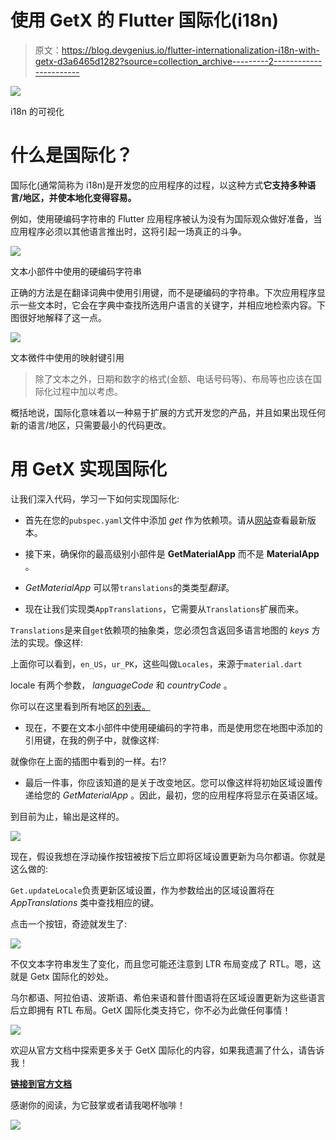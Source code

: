 # 使用 GetX 的 Flutter 国际化(i18n)

> 原文：<https://blog.devgenius.io/flutter-internationalization-i18n-with-getx-d3a6465d1282?source=collection_archive---------2----------------------->

![](img/09978fbf63c149d6db2f2d689b7fc054.png)

i18n 的可视化

# 什么是国际化？

国际化(通常简称为 i18n)是开发您的应用程序的过程，以这种方式**它支持多种语言/地区，并使本地化变得容易。**

例如，使用硬编码字符串的 Flutter 应用程序被认为没有为国际观众做好准备，当应用程序必须以其他语言推出时，这将引起一场真正的斗争。

![](img/9afc7c2dafcae718182f871b60470495.png)

文本小部件中使用的硬编码字符串

正确的方法是在翻译词典中使用引用键，而不是硬编码的字符串。下次应用程序显示一些文本时，它会在字典中查找所选用户语言的关键字，并相应地检索内容。下图很好地解释了这一点。

![](img/a4a52b67e924f729f3f2de8c9450ec86.png)

文本微件中使用的映射键引用

> 除了文本之外，日期和数字的格式(金额、电话号码等)、布局等也应该在国际化过程中加以考虑。

概括地说，国际化意味着以一种易于扩展的方式开发您的产品，并且如果出现任何新的语言/地区，只需要最小的代码更改。

# 用 GetX 实现国际化

让我们深入代码，学习一下如何实现国际化:

*   首先在您的`pubspec.yaml`文件中添加 *get* 作为依赖项。请从[网站](https://pub.dev/packages/get)查看最新版本。

*   接下来，确保你的最高级别小部件是 **GetMaterialApp** 而不是 **MaterialApp** 。

*   *GetMaterialApp* 可以带`translations`的类类型*翻译*。

*   现在让我们实现类`AppTranslations`，它需要从`Translations`扩展而来。

`Translations`是来自`get`依赖项的抽象类，您必须包含返回多语言地图的 *keys* 方法的实现。像这样:

上面你可以看到，`en_US`，`ur_PK`，这些叫做`Locales`，来源于`material.dart`

locale 有两个参数， *languageCode* 和 *countryCode* 。

你可以在这里看到所有地区[的列表。](https://pub.dev/documentation/locales/latest/locales/Locale-class.html)

*   现在，不要在文本小部件中使用硬编码的字符串，而是使用您在地图中添加的引用键，在我的例子中，就像这样:

就像你在上面的插图中看到的一样。右⁉️

*   最后一件事，你应该知道的是关于改变地区。您可以像这样将初始区域设置传递给您的 *GetMaterialApp* 。因此，最初，您的应用程序将显示在英语区域。

到目前为止，输出是这样的。

![](img/3b5dbaa66571f926a7e60b21f648c945.png)

现在，假设我想在浮动操作按钮被按下后立即将区域设置更新为乌尔都语。你就是这么做的:

`Get.updateLocale`负责更新区域设置，作为参数给出的区域设置将在 *AppTranslations* 类中查找相应的键。

点击一个按钮，奇迹就发生了:

![](img/f62517057d20396159f44d2486e8a175.png)

不仅文本字符串发生了变化，而且您可能还注意到 LTR 布局变成了 RTL。嗯，这就是 Getx 国际化的妙处。

乌尔都语、阿拉伯语、波斯语、希伯来语和普什图语将在区域设置更新为这些语言后立即拥有 RTL 布局。GetX 国际化类支持它，你不必为此做任何事情！

![](img/44c1b7521c9c9d1a18a3364e99f3ff10.png)

欢迎从官方文档中探索更多关于 GetX 国际化的内容，如果我遗漏了什么，请告诉我！

[**链接到官方文档**](https://pub.dev/packages/get#internationalization)

感谢你的阅读，为它鼓掌或者请我喝杯咖啡！

[![](img/c1ee2f589cd09623cbdf063bf6c50b25.png)](https://www.buymeacoffee.com/hussainhabib)